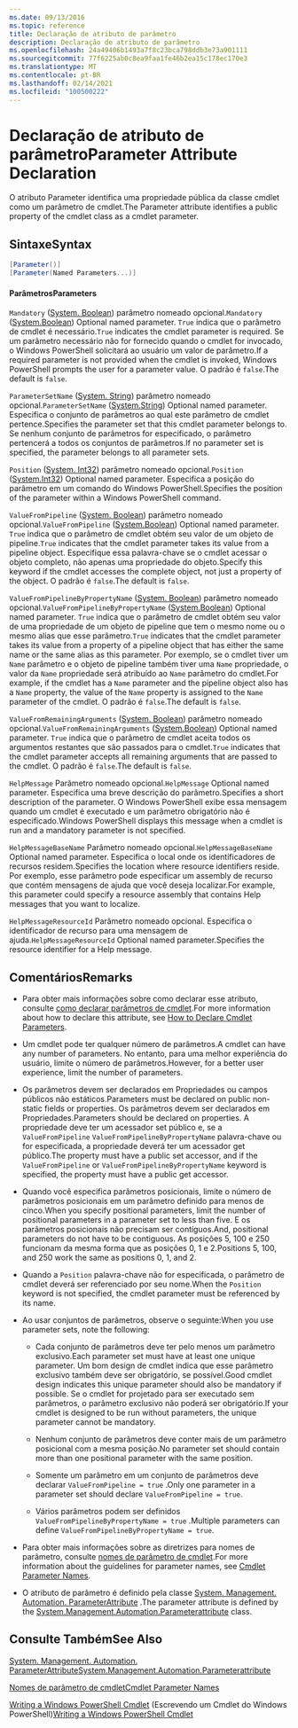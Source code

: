 ```yaml
---
ms.date: 09/13/2016
ms.topic: reference
title: Declaração de atributo de parâmetro
description: Declaração de atributo de parâmetro
ms.openlocfilehash: 24a49406b1493a7f8c23bca798ddb3e73a901111
ms.sourcegitcommit: 77f6225ab0c8ea9faa1fe46b2ea15c178ec170e3
ms.translationtype: MT
ms.contentlocale: pt-BR
ms.lasthandoff: 02/14/2021
ms.locfileid: "100500222"
---
```

# <a name="parameter-attribute-declaration"></a><span data-ttu-id="8774f-103">Declaração de atributo de parâmetro</span><span class="sxs-lookup"><span data-stu-id="8774f-103">Parameter Attribute Declaration</span></span>

<span data-ttu-id="8774f-104">O atributo Parameter identifica uma propriedade pública da classe cmdlet como um parâmetro de cmdlet.</span><span class="sxs-lookup"><span data-stu-id="8774f-104">The Parameter attribute identifies a public property of the cmdlet class as a cmdlet parameter.</span></span>

## <a name="syntax"></a><span data-ttu-id="8774f-105">Sintaxe</span><span class="sxs-lookup"><span data-stu-id="8774f-105">Syntax</span></span>

```csharp
[Parameter()]
[Parameter(Named Parameters...)]
```

#### <a name="parameters"></a><span data-ttu-id="8774f-106">Parâmetros</span><span class="sxs-lookup"><span data-stu-id="8774f-106">Parameters</span></span>

<span data-ttu-id="8774f-107">`Mandatory` ([System. Boolean](/dotnet/api/System.Boolean)) parâmetro nomeado opcional.</span><span class="sxs-lookup"><span data-stu-id="8774f-107">`Mandatory` ([System.Boolean](/dotnet/api/System.Boolean)) Optional named parameter.</span></span> <span data-ttu-id="8774f-108">`True` indica que o parâmetro de cmdlet é necessário.</span><span class="sxs-lookup"><span data-stu-id="8774f-108">`True` indicates the cmdlet parameter is required.</span></span> <span data-ttu-id="8774f-109">Se um parâmetro necessário não for fornecido quando o cmdlet for invocado, o Windows PowerShell solicitará ao usuário um valor de parâmetro.</span><span class="sxs-lookup"><span data-stu-id="8774f-109">If a required parameter is not provided when the cmdlet is invoked, Windows PowerShell prompts the user for a parameter value.</span></span> <span data-ttu-id="8774f-110">O padrão é `false`.</span><span class="sxs-lookup"><span data-stu-id="8774f-110">The default is `false`.</span></span>

<span data-ttu-id="8774f-111">`ParameterSetName` ([System. String](/dotnet/api/System.String)) parâmetro nomeado opcional.</span><span class="sxs-lookup"><span data-stu-id="8774f-111">`ParameterSetName` ([System.String](/dotnet/api/System.String)) Optional named parameter.</span></span> <span data-ttu-id="8774f-112">Especifica o conjunto de parâmetros ao qual este parâmetro de cmdlet pertence.</span><span class="sxs-lookup"><span data-stu-id="8774f-112">Specifies the parameter set that this cmdlet parameter belongs to.</span></span> <span data-ttu-id="8774f-113">Se nenhum conjunto de parâmetros for especificado, o parâmetro pertencerá a todos os conjuntos de parâmetros.</span><span class="sxs-lookup"><span data-stu-id="8774f-113">If no parameter set is specified, the parameter belongs to all parameter sets.</span></span>

<span data-ttu-id="8774f-114">`Position` ([System. Int32](/dotnet/api/System.Int32)) parâmetro nomeado opcional.</span><span class="sxs-lookup"><span data-stu-id="8774f-114">`Position` ([System.Int32](/dotnet/api/System.Int32)) Optional named parameter.</span></span> <span data-ttu-id="8774f-115">Especifica a posição do parâmetro em um comando do Windows PowerShell.</span><span class="sxs-lookup"><span data-stu-id="8774f-115">Specifies the position of the parameter within a Windows PowerShell command.</span></span>

<span data-ttu-id="8774f-116">`ValueFromPipeline` ([System. Boolean](/dotnet/api/System.Boolean)) parâmetro nomeado opcional.</span><span class="sxs-lookup"><span data-stu-id="8774f-116">`ValueFromPipeline` ([System.Boolean](/dotnet/api/System.Boolean)) Optional named parameter.</span></span> <span data-ttu-id="8774f-117">`True` indica que o parâmetro de cmdlet obtém seu valor de um objeto de pipeline.</span><span class="sxs-lookup"><span data-stu-id="8774f-117">`True` indicates that the cmdlet parameter takes its value from a pipeline object.</span></span> <span data-ttu-id="8774f-118">Especifique essa palavra-chave se o cmdlet acessar o objeto completo, não apenas uma propriedade do objeto.</span><span class="sxs-lookup"><span data-stu-id="8774f-118">Specify this keyword if the cmdlet accesses the complete object, not just a property of the object.</span></span> <span data-ttu-id="8774f-119">O padrão é `false`.</span><span class="sxs-lookup"><span data-stu-id="8774f-119">The default is `false`.</span></span>

<span data-ttu-id="8774f-120">`ValueFromPipelineByPropertyName` ([System. Boolean](/dotnet/api/System.Boolean)) parâmetro nomeado opcional.</span><span class="sxs-lookup"><span data-stu-id="8774f-120">`ValueFromPipelineByPropertyName` ([System.Boolean](/dotnet/api/System.Boolean)) Optional named parameter.</span></span> <span data-ttu-id="8774f-121">`True` indica que o parâmetro de cmdlet obtém seu valor de uma propriedade de um objeto de pipeline que tem o mesmo nome ou o mesmo alias que esse parâmetro.</span><span class="sxs-lookup"><span data-stu-id="8774f-121">`True` indicates that the cmdlet parameter takes its value from a property of a pipeline object that has either the same name or the same alias as this parameter.</span></span> <span data-ttu-id="8774f-122">Por exemplo, se o cmdlet tiver um `Name` parâmetro e o objeto de pipeline também tiver uma `Name` propriedade, o valor da `Name` propriedade será atribuído ao `Name` parâmetro do cmdlet.</span><span class="sxs-lookup"><span data-stu-id="8774f-122">For example, if the cmdlet has a `Name` parameter and the pipeline object also has a `Name` property, the value of the `Name` property is assigned to the `Name` parameter of the cmdlet.</span></span> <span data-ttu-id="8774f-123">O padrão é `false`.</span><span class="sxs-lookup"><span data-stu-id="8774f-123">The default is `false`.</span></span>

<span data-ttu-id="8774f-124">`ValueFromRemainingArguments` ([System. Boolean](/dotnet/api/System.Boolean)) parâmetro nomeado opcional.</span><span class="sxs-lookup"><span data-stu-id="8774f-124">`ValueFromRemainingArguments` ([System.Boolean](/dotnet/api/System.Boolean)) Optional named parameter.</span></span> <span data-ttu-id="8774f-125">`True` indica que o parâmetro de cmdlet aceita todos os argumentos restantes que são passados para o cmdlet.</span><span class="sxs-lookup"><span data-stu-id="8774f-125">`True` indicates that the cmdlet parameter accepts all remaining arguments that are passed to the cmdlet.</span></span> <span data-ttu-id="8774f-126">O padrão é `false`.</span><span class="sxs-lookup"><span data-stu-id="8774f-126">The default is `false`.</span></span>

<span data-ttu-id="8774f-127">`HelpMessage` Parâmetro nomeado opcional.</span><span class="sxs-lookup"><span data-stu-id="8774f-127">`HelpMessage` Optional named parameter.</span></span> <span data-ttu-id="8774f-128">Especifica uma breve descrição do parâmetro.</span><span class="sxs-lookup"><span data-stu-id="8774f-128">Specifies a short description of the parameter.</span></span> <span data-ttu-id="8774f-129">O Windows PowerShell exibe essa mensagem quando um cmdlet é executado e um parâmetro obrigatório não é especificado.</span><span class="sxs-lookup"><span data-stu-id="8774f-129">Windows PowerShell displays this message when a cmdlet is run and a mandatory parameter is not specified.</span></span>

<span data-ttu-id="8774f-130">`HelpMessageBaseName` Parâmetro nomeado opcional.</span><span class="sxs-lookup"><span data-stu-id="8774f-130">`HelpMessageBaseName` Optional named parameter.</span></span> <span data-ttu-id="8774f-131">Especifica o local onde os identificadores de recursos residem.</span><span class="sxs-lookup"><span data-stu-id="8774f-131">Specifies the location where resource identifiers reside.</span></span> <span data-ttu-id="8774f-132">Por exemplo, esse parâmetro pode especificar um assembly de recurso que contém mensagens de ajuda que você deseja localizar.</span><span class="sxs-lookup"><span data-stu-id="8774f-132">For example, this parameter could specify a resource assembly that contains Help messages that you want to localize.</span></span>

<span data-ttu-id="8774f-133">`HelpMessageResourceId` Parâmetro nomeado opcional. Especifica o identificador de recurso para uma mensagem de ajuda.</span><span class="sxs-lookup"><span data-stu-id="8774f-133">`HelpMessageResourceId` Optional named parameter.Specifies the resource identifier for a Help message.</span></span>

## <a name="remarks"></a><span data-ttu-id="8774f-134">Comentários</span><span class="sxs-lookup"><span data-stu-id="8774f-134">Remarks</span></span>

- <span data-ttu-id="8774f-135">Para obter mais informações sobre como declarar esse atributo, consulte [como declarar parâmetros de cmdlet](./how-to-declare-cmdlet-parameters.md).</span><span class="sxs-lookup"><span data-stu-id="8774f-135">For more information about how to declare this attribute, see [How to Declare Cmdlet Parameters](./how-to-declare-cmdlet-parameters.md).</span></span>

- <span data-ttu-id="8774f-136">Um cmdlet pode ter qualquer número de parâmetros.</span><span class="sxs-lookup"><span data-stu-id="8774f-136">A cmdlet can have any number of parameters.</span></span> <span data-ttu-id="8774f-137">No entanto, para uma melhor experiência do usuário, limite o número de parâmetros.</span><span class="sxs-lookup"><span data-stu-id="8774f-137">However, for a better user experience, limit the number of parameters.</span></span>

- <span data-ttu-id="8774f-138">Os parâmetros devem ser declarados em Propriedades ou campos públicos não estáticos.</span><span class="sxs-lookup"><span data-stu-id="8774f-138">Parameters must be declared on public non-static fields or properties.</span></span> <span data-ttu-id="8774f-139">Os parâmetros devem ser declarados em Propriedades.</span><span class="sxs-lookup"><span data-stu-id="8774f-139">Parameters should be declared on properties.</span></span> <span data-ttu-id="8774f-140">A propriedade deve ter um acessador set público e, se a `ValueFromPipeline` `ValueFromPipelineByPropertyName` palavra-chave ou for especificada, a propriedade deverá ter um acessador get público.</span><span class="sxs-lookup"><span data-stu-id="8774f-140">The property must have a public set accessor, and if the `ValueFromPipeline` or `ValueFromPipelineByPropertyName` keyword is specified, the property must have a public get accessor.</span></span>

- <span data-ttu-id="8774f-141">Quando você especifica parâmetros posicionais, limite o número de parâmetros posicionais em um parâmetro definido para menos de cinco.</span><span class="sxs-lookup"><span data-stu-id="8774f-141">When you specify positional parameters,  limit the number of positional parameters in a parameter set to less than five.</span></span> <span data-ttu-id="8774f-142">E os parâmetros posicionais não precisam ser contíguos.</span><span class="sxs-lookup"><span data-stu-id="8774f-142">And, positional parameters do not have to be contiguous.</span></span> <span data-ttu-id="8774f-143">As posições 5, 100 e 250 funcionam da mesma forma que as posições 0, 1 e 2.</span><span class="sxs-lookup"><span data-stu-id="8774f-143">Positions 5, 100, and 250 work the same as positions 0, 1, and 2.</span></span>

- <span data-ttu-id="8774f-144">Quando a `Position` palavra-chave não for especificada, o parâmetro de cmdlet deverá ser referenciado por seu nome.</span><span class="sxs-lookup"><span data-stu-id="8774f-144">When the `Position` keyword is not specified, the cmdlet parameter must be referenced by its name.</span></span>

- <span data-ttu-id="8774f-145">Ao usar conjuntos de parâmetros, observe o seguinte:</span><span class="sxs-lookup"><span data-stu-id="8774f-145">When you use parameter sets, note the following:</span></span>

  - <span data-ttu-id="8774f-146">Cada conjunto de parâmetros deve ter pelo menos um parâmetro exclusivo.</span><span class="sxs-lookup"><span data-stu-id="8774f-146">Each parameter set must have at least one unique parameter.</span></span> <span data-ttu-id="8774f-147">Um bom design de cmdlet indica que esse parâmetro exclusivo também deve ser obrigatório, se possível.</span><span class="sxs-lookup"><span data-stu-id="8774f-147">Good cmdlet design indicates this unique parameter should also be mandatory if possible.</span></span> <span data-ttu-id="8774f-148">Se o cmdlet for projetado para ser executado sem parâmetros, o parâmetro exclusivo não poderá ser obrigatório.</span><span class="sxs-lookup"><span data-stu-id="8774f-148">If your cmdlet is designed to be run without parameters, the unique parameter cannot be mandatory.</span></span>

  - <span data-ttu-id="8774f-149">Nenhum conjunto de parâmetros deve conter mais de um parâmetro posicional com a mesma posição.</span><span class="sxs-lookup"><span data-stu-id="8774f-149">No parameter set should contain more than one positional parameter with the same position.</span></span>

  - <span data-ttu-id="8774f-150">Somente um parâmetro em um conjunto de parâmetros deve declarar `ValueFromPipeline = true` .</span><span class="sxs-lookup"><span data-stu-id="8774f-150">Only one parameter in a parameter set should declare `ValueFromPipeline = true`.</span></span>

  - <span data-ttu-id="8774f-151">Vários parâmetros podem ser definidos `ValueFromPipelineByPropertyName = true` .</span><span class="sxs-lookup"><span data-stu-id="8774f-151">Multiple parameters can define `ValueFromPipelineByPropertyName = true`.</span></span>

- <span data-ttu-id="8774f-152">Para obter mais informações sobre as diretrizes para nomes de parâmetro, consulte [nomes de parâmetro de cmdlet](standard-cmdlet-parameter-names-and-types.md).</span><span class="sxs-lookup"><span data-stu-id="8774f-152">For more information about the guidelines for parameter names, see [Cmdlet Parameter Names](standard-cmdlet-parameter-names-and-types.md).</span></span>

- <span data-ttu-id="8774f-153">O atributo de parâmetro é definido pela classe [System. Management. Automation. ParameterAttribute](/dotnet/api/System.Management.Automation.ParameterAttribute) .</span><span class="sxs-lookup"><span data-stu-id="8774f-153">The parameter attribute is defined by the [System.Management.Automation.Parameterattribute](/dotnet/api/System.Management.Automation.ParameterAttribute) class.</span></span>

## <a name="see-also"></a><span data-ttu-id="8774f-154">Consulte Também</span><span class="sxs-lookup"><span data-stu-id="8774f-154">See Also</span></span>

[<span data-ttu-id="8774f-155">System. Management. Automation. ParameterAttribute</span><span class="sxs-lookup"><span data-stu-id="8774f-155">System.Management.Automation.Parameterattribute</span></span>](/dotnet/api/System.Management.Automation.ParameterAttribute)

[<span data-ttu-id="8774f-156">Nomes de parâmetro de cmdlet</span><span class="sxs-lookup"><span data-stu-id="8774f-156">Cmdlet Parameter Names</span></span>](standard-cmdlet-parameter-names-and-types.md)

<span data-ttu-id="8774f-157">[Writing a Windows PowerShell Cmdlet](./writing-a-windows-powershell-cmdlet.md) (Escrevendo um Cmdlet do Windows PowerShell)</span><span class="sxs-lookup"><span data-stu-id="8774f-157">[Writing a Windows PowerShell Cmdlet](./writing-a-windows-powershell-cmdlet.md)</span></span>
